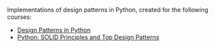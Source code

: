 Implementations of design patterns in Python, created for the following courses:
- [Design Patterns in Python](https://naspers.udemy.com/course/design-patterns-python/)
- [Python: SOLID Principles and Top Design Patterns](https://naspers.udemy.com/course/python-solid-principles-and-top-design-patterns/)